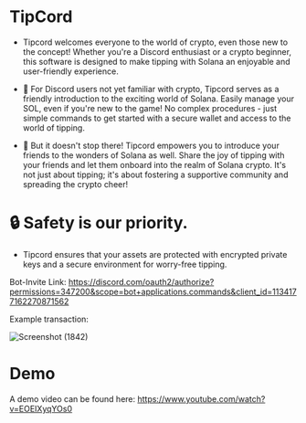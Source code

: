 # TipCord
- Tipcord welcomes everyone to the world of crypto, even those new to the concept! Whether you're a Discord enthusiast or a crypto beginner, this software is designed to make tipping with Solana an enjoyable and user-friendly experience.

- 🎉 For Discord users not yet familiar with crypto, Tipcord serves as a friendly introduction to the exciting world of Solana. Easily manage your SOL, even if you're new to the game! No complex procedures - just simple commands to get started with a secure wallet and access to the world of tipping.

- 💫 But it doesn't stop there! Tipcord empowers you to introduce your friends to the wonders of Solana as well. Share the joy of tipping with your friends and let them onboard into the realm of Solana crypto. It's not just about tipping; it's about fostering a supportive community and spreading the crypto cheer!

# 🔒 Safety is our priority. 
- Tipcord ensures that your assets are protected with encrypted private keys and a secure environment for worry-free tipping.

Bot-Invite Link: https://discord.com/oauth2/authorize?permissions=347200&scope=bot+applications.commands&client_id=1134177162270871562

Example transaction: 

![Screenshot (1842)](https://github.com/nauriculus/TipCord/assets/24634581/1ad06f83-bd6b-487e-9981-efc457b9090d)

# Demo
A demo video can be found here: https://www.youtube.com/watch?v=EOEIXyqYOs0

